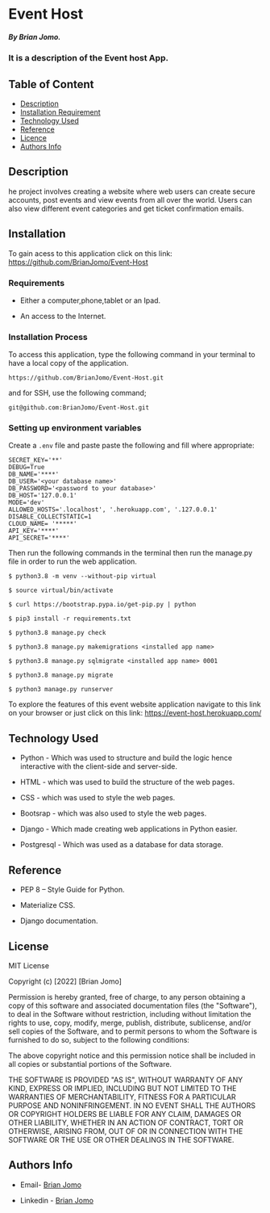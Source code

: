 # Event Host

##### By Brian Jomo.

### It is a description of the Event host App.

## Table of Content

+ [Description](#description)
+ [Installation Requirement](#Installation)
+ [Technology Used](#technology-used)
+ [Reference](#reference)
+ [Licence](#licence)
+ [Authors Info](#author-Info)

## Description

<p>he project involves creating a website where web users can create secure accounts, post events and view events from all over the world. Users can also view different event categories and get ticket confirmation emails.</P>

## Installation

To gain acess to this application click on this link: https://github.com/BrianJomo/Event-Host
### Requirements

* Either a computer,phone,tablet or an Ipad.

* An access to the Internet.

### Installation Process

To access this application, type the following command in your terminal to have a local copy of the application.
```
https://github.com/BrianJomo/Event-Host.git
```
and for SSH, use the following command;
```
git@github.com:BrianJomo/Event-Host.git
```

### Setting up environment variables

Create a `.env` file and paste paste the following and fill where appropriate:

```
SECRET_KEY='**'
DEBUG=True
DB_NAME='****'
DB_USER='<your database name>'
DB_PASSWORD='<password to your database>'
DB_HOST='127.0.0.1'
MODE='dev'
ALLOWED_HOSTS='.localhost', '.herokuapp.com', '.127.0.0.1'
DISABLE_COLLECTSTATIC=1
CLOUD_NAME= '*****'
API_KEY='****'
API_SECRET='****'
```

Then run the following commands in the terminal then run the manage.py file in order to run the web application.

```
$ python3.8 -m venv --without-pip virtual

$ source virtual/bin/activate

$ curl https://bootstrap.pypa.io/get-pip.py | python

$ pip3 install -r requirements.txt 

$ python3.8 manage.py check

$ python3.8 manage.py makemigrations <installed app name>

$ python3.8 manage.py sqlmigrate <installed app name> 0001

$ python3.8 manage.py migrate

$ python3 manage.py runserver

```

To explore the features of this event website application navigate to this link on your browser or just click on this link: https://event-host.herokuapp.com/



## Technology Used

* Python - Which was used to structure and build the logic hence interactive with the client-side and server-side.

* HTML - which was used to build the structure of the web pages.

* CSS - which was used to style the web pages.

* Bootsrap - which was also used to style the web pages.

* Django - Which made creating web applications in Python easier.

* Postgresql - Which was used as a database for data storage.

## Reference

* PEP 8 – Style Guide for Python.

* Materialize CSS.

* Django documentation.

## License

MIT License

Copyright (c) [2022] [Brian Jomo]

Permission is hereby granted, free of charge, to any person obtaining a copy
of this software and associated documentation files (the "Software"), to deal
in the Software without restriction, including without limitation the rights
to use, copy, modify, merge, publish, distribute, sublicense, and/or sell
copies of the Software, and to permit persons to whom the Software is
furnished to do so, subject to the following conditions:

The above copyright notice and this permission notice shall be included in all
copies or substantial portions of the Software.

THE SOFTWARE IS PROVIDED "AS IS", WITHOUT WARRANTY OF ANY KIND, EXPRESS OR
IMPLIED, INCLUDING BUT NOT LIMITED TO THE WARRANTIES OF MERCHANTABILITY,
FITNESS FOR A PARTICULAR PURPOSE AND NONINFRINGEMENT. IN NO EVENT SHALL THE
AUTHORS OR COPYRIGHT HOLDERS BE LIABLE FOR ANY CLAIM, DAMAGES OR OTHER
LIABILITY, WHETHER IN AN ACTION OF CONTRACT, TORT OR OTHERWISE, ARISING FROM,
OUT OF OR IN CONNECTION WITH THE SOFTWARE OR THE USE OR OTHER DEALINGS IN THE
SOFTWARE.

## Authors Info

-   Email- [Brian Jomo](mailto:Brianofficial39@gmail.com)

-   Linkedin - [Brian Jomo](https://www.linkedin.com/in/brian-jomo/)
